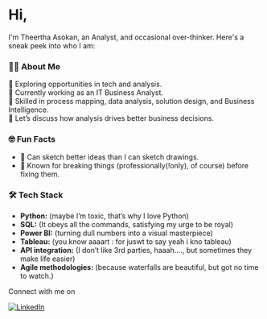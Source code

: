 
# Hi,
I'm Theertha Asokan, an Analyst, and occasional over-thinker. Here's a sneak peek into who I am:

### 👩‍💻 About Me
🔭 Exploring opportunities in tech and analysis.  
🏢 Currently working as an IT Business Analyst.  
🌱 Skilled in process mapping, data analysis, solution design, and Business Intelligence.  
💬 Let’s discuss how analysis drives better business decisions. 

### 🤓 Fun Facts
- 🎨 Can sketch better ideas than I can sketch drawings.
- 🎉 Known for breaking things (professionally(!only), of course) before fixing them.

### 🛠️ Tech Stack  
- **Python:** (maybe I’m toxic, that’s why I love Python)  
- **SQL:** (It obeys all the commands, satisfying my urge to be royal)  
- **Power BI:** (turning dull numbers into a visual masterpiece)  
- **Tableau:** (you know aaaart : for juswt to say yeah i kno tableau)  
- **API integration:** (I don’t like 3rd parties, haaah...., but sometimes they make life easier)  
- **Agile methodologies:** (because waterfalls are beautiful, but got no time to watch.)  


Connect with me on 
 
 [![LinkedIn](https://img.shields.io/badge/LinkedIn-Connect-blue)](https://www.linkedin.com/in/theertha-asokan)
